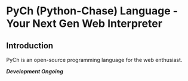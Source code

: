 # PyCh (Python-Chase) Language - Your Next Gen Web Interpreter

## Introduction
PyCh is an open-source programming language for the web enthusiast.


*__Development Ongoing__*